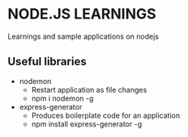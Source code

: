 # NODE.JS LEARNINGS
Learnings and sample applications on nodejs

## Useful libraries
* nodemon
  - Restart application as file changes
  - npm i nodemon -g
* express-generator
  - Produces boilerplate code for an application
  - npm install express-generator -g
